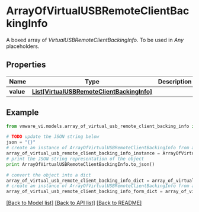 # ArrayOfVirtualUSBRemoteClientBackingInfo

A boxed array of *VirtualUSBRemoteClientBackingInfo*. To be used in *Any* placeholders. 

## Properties
Name | Type | Description | Notes
------------ | ------------- | ------------- | -------------
**value** | [**List[VirtualUSBRemoteClientBackingInfo]**](VirtualUSBRemoteClientBackingInfo.md) |  | 

## Example

```python
from vmware_vi.models.array_of_virtual_usb_remote_client_backing_info import ArrayOfVirtualUSBRemoteClientBackingInfo

# TODO update the JSON string below
json = "{}"
# create an instance of ArrayOfVirtualUSBRemoteClientBackingInfo from a JSON string
array_of_virtual_usb_remote_client_backing_info_instance = ArrayOfVirtualUSBRemoteClientBackingInfo.from_json(json)
# print the JSON string representation of the object
print ArrayOfVirtualUSBRemoteClientBackingInfo.to_json()

# convert the object into a dict
array_of_virtual_usb_remote_client_backing_info_dict = array_of_virtual_usb_remote_client_backing_info_instance.to_dict()
# create an instance of ArrayOfVirtualUSBRemoteClientBackingInfo from a dict
array_of_virtual_usb_remote_client_backing_info_form_dict = array_of_virtual_usb_remote_client_backing_info.from_dict(array_of_virtual_usb_remote_client_backing_info_dict)
```
[[Back to Model list]](../README.md#documentation-for-models) [[Back to API list]](../README.md#documentation-for-api-endpoints) [[Back to README]](../README.md)


